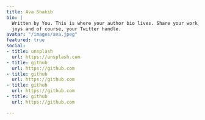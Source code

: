 ```yaml
---
title: Ava Shakib
bio: |
  Written by You. This is where your author bio lives. Share your work, your
  joys and of course, your Twitter handle.
avatar: "/images/ava.jpeg"
featured: true
social:
- title: unsplash
  url: https://unsplash.com
- title: github
  url: https://github.com
- title: github
  url: https://github.com
- title: github
  url: https://github.com
- title: github
  url: https://github.com

---
```

